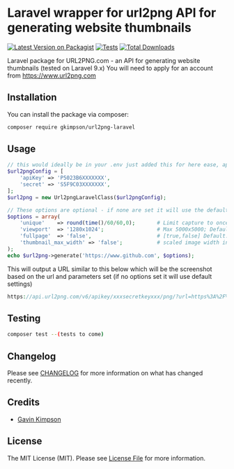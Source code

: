 # Laravel wrapper for url2png API for generating website thumbnails

[![Latest Version on Packagist](https://img.shields.io/packagist/v/gkimpson/url2png-laravel.svg?style=flat-square)](https://packagist.org/packages/gkimpson/url2png-laravel)
[![Tests](https://img.shields.io/github/actions/workflow/status/gkimpson/url2png-laravel/run-tests.yml?branch=main&label=tests&style=flat-square)](https://github.com/gkimpson/url2png-laravel/actions/workflows/run-tests.yml)
[![Total Downloads](https://img.shields.io/packagist/dt/gkimpson/url2png-laravel.svg?style=flat-square)](https://packagist.org/packages/gkimpson/url2png-laravel)

Laravel package for URL2PNG.com - an API for generating website thumbnails (tested on Laravel 9.x)
You will need to apply for an account from https://www.url2png.com

## Installation

You can install the package via composer:

```bash
composer require gkimpson/url2png-laravel
```

## Usage

```php
// this would ideally be in your .env just added this for here ease, apply for these keys from URL2PNG.com
$url2pngConfig = [
    'apiKey' => 'P5023B6XXXXXXX',
    'secret' => 'S5F9C03XXXXXXX',
];
$url2png = new Url2pngLaravelClass($url2pngConfig);

// These options are optional - if none are set it will use the default values
$options = array(
    'unique'    => round(time()/60/60,0);       # Limit capture to once per hour
    'viewport' 	=> '1280x1024';                 # Max 5000x5000; Default 1280x1024      
    'fullpage'	=> 'false',                     # [true,false] Default: false
    'thumbnail_max_width' => 'false';           # scaled image width in pixels; Default no-scaling.
);
echo $url2png->generate('https://www.github.com', $options);
```

This will output a URL similar to this below which will be the screenshot based on the url and parameters set (if no options set it will use default settings) 
```php
https://api.url2png.com/v6/apikey/xxxsecretkeyxxx/png/?url=https%3A%2F%2Fwww.bbc.co.uk%2Fnews%2Fuk-politics-64434202
```

## Testing

```bash
composer test --(tests to come)
```

## Changelog

Please see [CHANGELOG](CHANGELOG.md) for more information on what has changed recently.

## Credits

- [Gavin Kimpson](https://github.com/gkimpson)

## License
The MIT License (MIT). Please see [License File](LICENSE.md) for more information.
